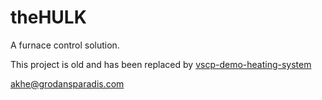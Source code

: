 theHULK
=======

A furnace control solution. 

This project is old and has been replaced by [vscp-demo-heating-system](https://github.com/grodansparadis/vscp-demo-heating-system)

[akhe@grodansparadis.com](akhe@grodansparadis.com)
